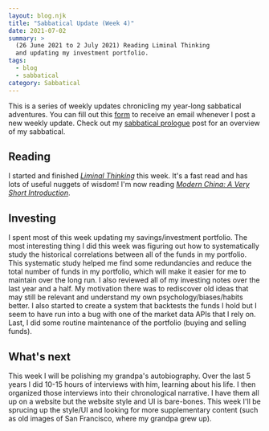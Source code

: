 ```yaml
---
layout: blog.njk
title: "Sabbatical Update (Week 4)"
date: 2021-07-02
summary: >
  (26 June 2021 to 2 July 2021) Reading Liminal Thinking
  and updating my investment portfolio.
tags:
  - blog
  - sabbatical
category: Sabbatical
---
```


<aside>
  This is a series of weekly updates chronicling my year-long
  sabbatical adventures. You can fill out this
  <a href="https://forms.gle/52HXSYj3SJ9tUbMy8">form</a> to receive
  an email whenever I post a new weekly update. Check out my
  <a href="/sabbatical/prologue">sabbatical prologue</a> post
  for an overview of my sabbatical.
</aside>

## Reading

[china]: https://global.oup.com/academic/product/modern-china-a-very-short-introduction-9780198753704?cc=br&lang=en&

I started and finished [*Liminal Thinking*](http://liminalthinking.com/book/)
this week. It's a fast read and has lots of useful nuggets of wisdom!
I'm now reading [*Modern China: A Very Short Introduction*][china].

## Investing

I spent most of this week updating my savings/investment portfolio.
The most interesting thing I did this week was figuring out how
to systematically study the historical correlations between all of
the funds in my portfolio. This systematic study helped me find
some redundancies and reduce the total number of funds in my portfolio,
which will make it easier for me to maintain over the long run. I also
reviewed all of my investing notes over the last year and a half. My
motivation there was to rediscover old ideas that may still be
relevant and understand my own psychology/biases/habits better.
I also started to create a system that backtests the funds I hold
but I seem to have run into a bug with one of the market data APIs
that I rely on. Last, I did some routine maintenance of the portfolio
(buying and selling funds).

## What's next

This week I will be polishing my grandpa's autobiography.
Over the last 5 years I did 10-15 hours of interviews with him,
learning about his life. I then organized those interviews into
their chronological narrative. I have them all up on a website
but the website style and UI is bare-bones. This week I'll be
sprucing up the style/UI and looking for more supplementary
content (such as old images of San Francisco, where my grandpa
grew up).

